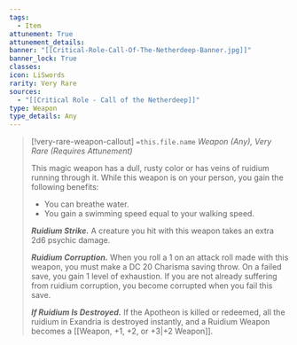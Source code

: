 ```yaml
---
tags:
  - Item
attunement: True
attunement_details: 
banner: "[[Critical-Role-Call-Of-The-Netherdeep-Banner.jpg]]"
banner_lock: True
classes:
icon: LiSwords
rarity: Very Rare
sources:
  - "[[Critical Role - Call of the Netherdeep]]"
type: Weapon
type_details: Any
---
```

>[!very-rare-weapon-callout] `=this.file.name`
>*Weapon (Any), Very Rare (Requires Attunement)*
>
>This magic weapon has a dull, rusty color or has veins of ruidium running through it. While this weapon is on your person, you gain the following benefits:
>
>* You can breathe water.
>* You gain a swimming speed equal to your walking speed.
>
>***Ruidium Strike.*** A creature you hit with this weapon takes an extra 2d6 psychic damage.
>
>***Ruidium Corruption.*** When you roll a 1 on an attack roll made with this weapon, you must make a DC 20 Charisma saving throw. On a failed save, you gain 1 level of exhaustion. If you are not already suffering from ruidium corruption, you become corrupted when you fail this save.
>
>***If Ruidium Is Destroyed.*** If the Apotheon is killed or redeemed, all the ruidium in Exandria is destroyed instantly, and a Ruidium Weapon becomes a [[Weapon, +1, +2, or +3|+2 Weapon]].
>
>
